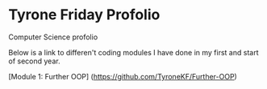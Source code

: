 # Tyrone Friday Profolio
Computer Science  profolio

Below is a link to differen't coding modules I have done in my first and start of second year.



[Module 1: Further OOP] (https://github.com/TyroneKF/Further-OOP)


